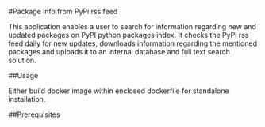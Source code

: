 #Package info from PyPi rss feed

This application enables a user to search for information regarding new and updated packages on PyPI python packages index.
It checks the PyPi rss feed daily for new updates, downloads information regarding the mentioned packages and uploads it to an internal database and full text search solution.

##Usage

Either build docker image within enclosed dockerfile for standalone installation.

##Prerequisites
